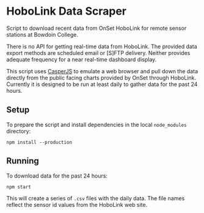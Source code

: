 
# HoboLink Data Scraper

Script to download recent data from OnSet HoboLink for remote sensor stations at Bowdoin College. 

There is no API for getting real-time data from HoboLink. The provided data export methods are scheduled email or [S]FTP delivery. Neither provides adequate frequency for a near real-time dashboard display.

This script uses [CasperJS](http://casperjs.org) to emulate a web browser and pull down the data directly from the public facing charts provided by OnSet through HoboLink. Currently it is designed to be run at least daily to gather data for the past 24 hours.

## Setup 

To prepare the script and install dependencies in the local `node_modules` directory:

```
npm install --production
```


## Running

To download data for the past 24 hours:

```
npm start
```

This will create a series of `.csv` files with the daily data. The file names reflect the sensor id values from the HoboLink web site.

